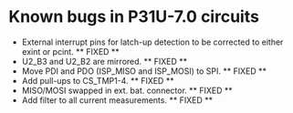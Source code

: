 Known bugs in P31U-7.0 circuits
===============================

- External interrupt pins for latch-up detection to be corrected to either exint or pcint.  ** FIXED **
- U2_B3 and U2_B2 are mirrored. ** FIXED **
- Move PDI and PDO (ISP_MISO and ISP_MOSI) to SPI.  ** FIXED **
- Add pull-ups to CS_TMP1-4. ** FIXED **
- MISO/MOSI swapped in ext. bat. connector. ** FIXED **
- Add filter to all current measurements. ** FIXED **
